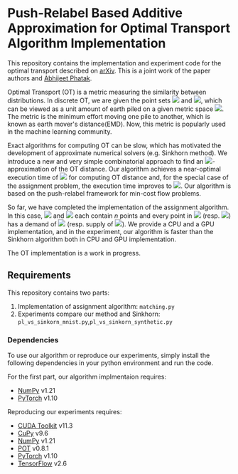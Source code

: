# Push-Relabel Based Additive Approximation for Optimal Transport Algorithm Implementation

This repository contains the implementation and experiment code for the optimal transport described on [arXiv](). This is a joint work of the paper authors and [Abhijeet Phatak](https://github.com/abhijit-15).

Optimal Transport (OT) is a metric measuring the similarity between distributions. In discrete OT, we are given the point sets <img src="https://latex.codecogs.com/gif.latex?A" /> and <img src="https://latex.codecogs.com/gif.latex?B" />, which can be viewed as a unit amount of earth piled on a given metric space <img src="https://latex.codecogs.com/gif.latex?M" />. The metric is the minimum effort moving one pile to another, which is known as earth mover's distance(EMD). Now, this metric is popularly used in the machine learning community.

Exact algorithms for computing OT can be slow, which has motivated the development of approximate numerical solvers (e.g. Sinkhorn method). We introduce a new and very simple combinatorial approach to find an <img src="https://latex.codecogs.com/gif.latex?\varepsilon" />-approximation of the OT distance. Our algorithm achieves a near-optimal execution time of <img src="https://latex.codecogs.com/gif.latex?O(n^2/\varepsilon^2)" /> for computing OT distance and, for the special case of the assignment problem, the execution time improves to <img src="https://latex.codecogs.com/gif.latex?O(n^2/\varepsilon)" />. Our algorithm is based on the push-relabel framework for min-cost flow problems.

So far, we have completed the implementation of the assignment algorithm. In this case, <img src="https://latex.codecogs.com/gif.latex?A" /> and <img src="https://latex.codecogs.com/gif.latex?B" /> each contain $n$ points and every point in <img src="https://latex.codecogs.com/gif.latex?A" /> (resp. <img src="https://latex.codecogs.com/gif.latex?B" />) has a demand of <img src="https://latex.codecogs.com/gif.latex?1/n" /> (resp. supply of <img src="https://latex.codecogs.com/gif.latex?1/n" />). We provide a CPU and a GPU implementation, and in the experiment, our algorithm is faster than the Sinkhorn algorithm both in CPU and GPU implementation. 

The OT implementation is a work in progress.



## Requirements
This repository contains two parts: 

1. Implementation of assignment algorithm: `matching.py`
2. Experiments compare our method and Sinkhorn: `pl_vs_sinkorn_mnist.py`,`pl_vs_sinkorn_synthetic.py`

### Dependencies

To use our algorithm or reproduce our experiments, simply install the following dependencies in your python environment and run the code.

For the first part, our algorithm implmentaion requires:

- [NumPy](https://numpy.org/install/) v1.21 
- [PyTorch](https://pytorch.org/) v1.10

Reproducing our experiments requires:

- [CUDA Toolkit](https://developer.nvidia.com/cuda-11.3.0-download-archive) v11.3
- [CuPy](https://docs.cupy.dev/en/stable/install.html) v9.6
- [NumPy](https://numpy.org/install/) v1.21
- [POT](https://pythonot.github.io/) v0.8.1
- [PyTorch](https://pytorch.org/) v1.10
- [TensorFlow](https://www.tensorflow.org/install) v2.6


## 